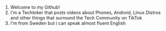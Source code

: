 1. Welcome to my Github!
2. I'm a Techtoker that posts videos about Phones, Android, Linux Distros and other things that surround the Tech Community on TikTok
3. I'm from Sweden but i can speak almost fluent English
<!---
Starstech3/Starstech3 is a ✨ special ✨ repository because its `README.md` (this file) appears on your GitHub profile.
You can click the Preview link to take a look at your changes.
--->
